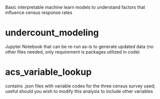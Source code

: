 Basic interpretable machine learn models to understand factors that influence census response rates

# undercount_modeling
Jupyter Notebook that can be re-run as-is to generate updated data (no other files needed, only requirement is packages utilized in code)

# acs_variable_lookup
contains .json files with variable codes for the three census survey used; useful should you wish to modify this analysis to include other variables